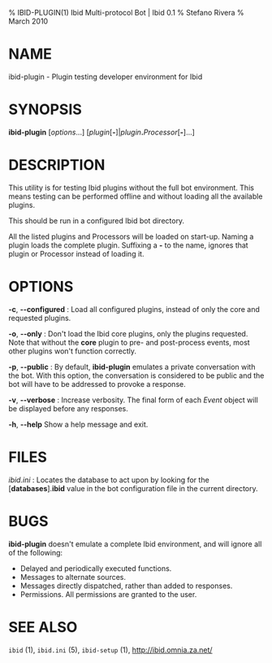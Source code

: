 % IBID-PLUGIN(1) Ibid Multi-protocol Bot | Ibid 0.1
% Stefano Rivera
% March 2010

# NAME

ibid-plugin \- Plugin testing developer environment for Ibid

# SYNOPSIS

**ibid-plugin** [*options*...] [*plugin*[**-**]|_plugin_**.**_Processor_[**-**]...]

# DESCRIPTION

This utility is for testing Ibid plugins without the full bot environment.
This means testing can be performed offline and without loading all the
available plugins.

This should be run in a configured Ibid bot directory.

All the listed plugins and Processors will be loaded on start-up.
Naming a plugin loads the complete plugin.
Suffixing a **-** to the name, ignores that plugin or Processor instead of
loading it.

# OPTIONS

**-c**, **--configured**
:	Load all configured plugins, instead of only the core and requested
	plugins.

**-o**, **--only**
:	Don't load the Ibid core plugins, only the plugins requested.
	Note that without the **core** plugin to pre- and post-process events, most
	other plugins won't function correctly.

**-p**, **--public**
:	By default, **ibid-plugin** emulates a private conversation with the bot.
	With this option, the conversation is considered to be public and the
	bot will have to be addressed to provoke a response.

**-v**, **--verbose**
:	Increase verbosity.
	The final form of each *Event* object will be displayed before any
	responses.

**-h**, **--help**
Show a help message and exit.

# FILES

*ibid.ini*
:	Locates the database to act upon by looking for the
	[**databases**].**ibid** value in the bot configuration file in the current
	directory.

# BUGS

**ibid-plugin** doesn't emulate a complete Ibid environment, and will ignore
all of the following:

* Delayed and periodically executed functions.
* Messages to alternate sources.
* Messages directly dispatched, rather than added to responses.
* Permissions. All permissions are granted to the user.

# SEE ALSO
`ibid` (1),
`ibid.ini` (5),
`ibid-setup` (1),
http://ibid.omnia.za.net/
